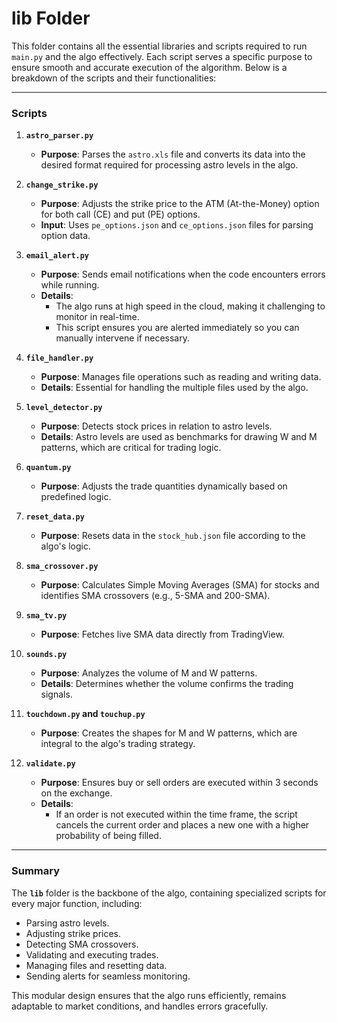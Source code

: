 # lib Folder  

This folder contains all the essential libraries and scripts required to run `main.py` and the algo effectively. Each script serves a specific purpose to ensure smooth and accurate execution of the algorithm. Below is a breakdown of the scripts and their functionalities:  

---

### Scripts  

1. **`astro_parser.py`**  
   - **Purpose**: Parses the `astro.xls` file and converts its data into the desired format required for processing astro levels in the algo.  

2. **`change_strike.py`**  
   - **Purpose**: Adjusts the strike price to the ATM (At-the-Money) option for both call (CE) and put (PE) options.  
   - **Input**: Uses `pe_options.json` and `ce_options.json` files for parsing option data.  

3. **`email_alert.py`**  
   - **Purpose**: Sends email notifications when the code encounters errors while running.  
   - **Details**:  
     - The algo runs at high speed in the cloud, making it challenging to monitor in real-time.  
     - This script ensures you are alerted immediately so you can manually intervene if necessary.  

4. **`file_handler.py`**  
   - **Purpose**: Manages file operations such as reading and writing data.  
   - **Details**: Essential for handling the multiple files used by the algo.  

5. **`level_detector.py`**  
   - **Purpose**: Detects stock prices in relation to astro levels.  
   - **Details**: Astro levels are used as benchmarks for drawing W and M patterns, which are critical for trading logic.  

6. **`quantum.py`**  
   - **Purpose**: Adjusts the trade quantities dynamically based on predefined logic.  

7. **`reset_data.py`**  
   - **Purpose**: Resets data in the `stock_hub.json` file according to the algo's logic.  

8. **`sma_crossover.py`**  
   - **Purpose**: Calculates Simple Moving Averages (SMA) for stocks and identifies SMA crossovers (e.g., 5-SMA and 200-SMA).  

9. **`sma_tv.py`**  
   - **Purpose**: Fetches live SMA data directly from TradingView.  

10. **`sounds.py`**  
    - **Purpose**: Analyzes the volume of M and W patterns.  
    - **Details**: Determines whether the volume confirms the trading signals.  

11. **`touchdown.py` and `touchup.py`**  
    - **Purpose**: Creates the shapes for M and W patterns, which are integral to the algo's trading strategy.  

12. **`validate.py`**  
    - **Purpose**: Ensures buy or sell orders are executed within 3 seconds on the exchange.  
    - **Details**:  
      - If an order is not executed within the time frame, the script cancels the current order and places a new one with a higher probability of being filled.  

---

### Summary  

The **`lib`** folder is the backbone of the algo, containing specialized scripts for every major function, including:  
- Parsing astro levels.  
- Adjusting strike prices.  
- Detecting SMA crossovers.  
- Validating and executing trades.  
- Managing files and resetting data.  
- Sending alerts for seamless monitoring.  

This modular design ensures that the algo runs efficiently, remains adaptable to market conditions, and handles errors gracefully.  